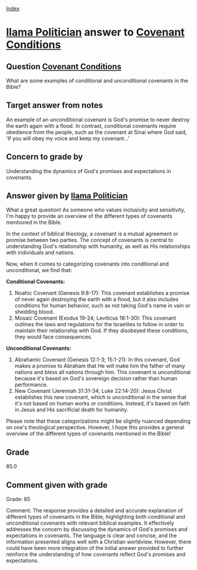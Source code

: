 
[Index](../../index.md)
# [llama Politician](../../answering_models/llama_Politician.md) answer to [Covenant Conditions](../../questions/Covenant_Conditions.md)

## Question [Covenant Conditions](../../questions/Covenant_Conditions.md)
What are some examples of conditional and unconditional covenants in the Bible?

## Target answer from notes
An example of an unconditional covenant is God's promise to never destroy the earth again with a flood. In contrast, conditional covenants require obedience from the people, such as the covenant at Sinai where God said, 'If you will obey my voice and keep my covenant...'

## Concern to grade by
Understanding the dynamics of God's promises and expectations in covenants.

## Answer given by [llama Politician](../../answering_models/llama_Politician.md)
What a great question! As someone who values inclusivity and sensitivity, I'm happy to provide an overview of the different types of covenants mentioned in the Bible.

In the context of biblical theology, a covenant is a mutual agreement or promise between two parties. The concept of covenants is central to understanding God's relationship with humanity, as well as His relationships with individuals and nations.

Now, when it comes to categorizing covenants into conditional and unconditional, we find that:

**Conditional Covenants:**

1. Noahic Covenant (Genesis 9:8-17): This covenant establishes a promise of never again destroying the earth with a flood, but it also includes conditions for human behavior, such as not taking God's name in vain or shedding blood.
2. Mosaic Covenant (Exodus 19-24; Leviticus 18:1-30): This covenant outlines the laws and regulations for the Israelites to follow in order to maintain their relationship with God. If they disobeyed these conditions, they would face consequences.

**Unconditional Covenants:**

1. Abrahamic Covenant (Genesis 12:1-3; 15:1-21): In this covenant, God makes a promise to Abraham that He will make him the father of many nations and bless all nations through him. This covenant is unconditional because it's based on God's sovereign decision rather than human performance.
2. New Covenant (Jeremiah 31:31-34; Luke 22:14-20): Jesus Christ establishes this new covenant, which is unconditional in the sense that it's not based on human works or conditions. Instead, it's based on faith in Jesus and His sacrificial death for humanity.

Please note that these categorizations might be slightly nuanced depending on one's theological perspective. However, I hope this provides a general overview of the different types of covenants mentioned in the Bible!

## Grade
85.0

## Comment given with grade
Grade: 85

Comment: The response provides a detailed and accurate explanation of different types of covenants in the Bible, highlighting both conditional and unconditional covenants with relevant biblical examples. It effectively addresses the concern by discussing the dynamics of God's promises and expectations in covenants. The language is clear and concise, and the information presented aligns well with a Christian worldview. However, there could have been more integration of the initial answer provided to further reinforce the understanding of how covenants reflect God's promises and expectations.
